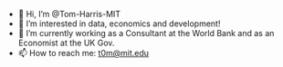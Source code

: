 - 👋 Hi, I’m @Tom-Harris-MIT
- 👀 I’m interested in data, economics and development!
- 🌱 I’m currently working as a Consultant at the World Bank and as an Economist at the UK Gov.
- 📫 How to reach me: t0m@mit.edu

<!---
Tom-Harris-MIT/Tom-Harris-MIT is a ✨ special ✨ repository because its `README.md` (this file) appears on your GitHub profile.
You can click the Preview link to take a look at your changes.
--->
